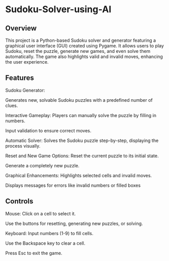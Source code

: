 # Sudoku-Solver-using-AI

## Overview
This project is a Python-based Sudoku solver and generator featuring a graphical user interface (GUI) created using Pygame. It allows users to play Sudoku, reset the puzzle, generate new games, and even solve them automatically. The game also highlights valid and invalid moves, enhancing the user experience.

## Features

Sudoku Generator:

Generates new, solvable Sudoku puzzles with a predefined number of clues.

Interactive Gameplay:
Players can manually solve the puzzle by filling in numbers.

Input validation to ensure correct moves.

Automatic Solver:
Solves the Sudoku puzzle step-by-step, displaying the process visually.

Reset and New Game Options:
Reset the current puzzle to its initial state.

Generate a completely new puzzle.

Graphical Enhancements:
Highlights selected cells and invalid moves.

Displays messages for errors like invalid numbers or filled boxes


## Controls
Mouse:
Click on a cell to select it.

Use the buttons for resetting, generating new puzzles, or solving.

Keyboard:
Input numbers (1-9) to fill cells.

Use the Backspace key to clear a cell.

Press Esc to exit the game.
